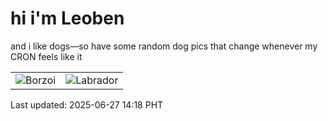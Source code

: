 # hi i'm Leoben

and i like dogs—so have some random dog pics that change whenever my CRON feels like it

|  |  |
|--------|----------|
| ![Borzoi](https://random-dog-vercel.vercel.app/api/random-borzoi?v=1751005134) | ![Labrador](https://random-dog-vercel.vercel.app/api/random-labrador?v=1751005134) |

Last updated: 2025-06-27 14:18 PHT
